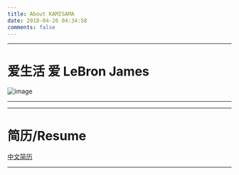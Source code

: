 ```yaml
---
title: About KAMISAMA
date: 2018-04-26 04:34:58
comments: false
---
```


---
# 爱生活  爱 LeBron James

![image](https://cdn.jsdelivr.net/gh/Trouble404/Blog_Pics/about/LBJ1.gif)

---

---
# 简历/Resume

[中文简历](resume_cn.pdf)

---

